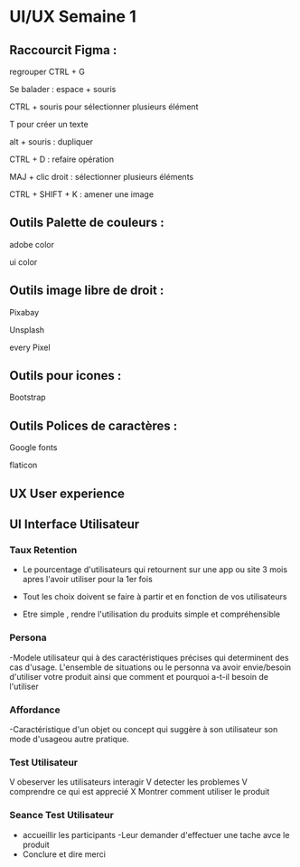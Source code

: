 # UI/UX Semaine 1
## Raccourcit Figma :
regrouper  CTRL + G

Se balader : espace + souris

CTRL + souris  pour sélectionner plusieurs élément

T pour créer un texte

alt + souris  : dupliquer

CTRL + D  : refaire opération

MAJ + clic droit  : sélectionner plusieurs éléments

CTRL + SHIFT + K : amener une image

## Outils Palette de couleurs : 
adobe color

ui color

## Outils image libre de droit : 
Pixabay

Unsplash

every Pixel


## Outils pour icones : 
Bootstrap

## Outils Polices de caractères : 

Google fonts

flaticon

## UX User experience
## UI Interface Utilisateur

### Taux Retention
- Le pourcentage d'utilisateurs qui retournent sur une app ou site 3 mois apres l'avoir utiliser pour la 1er fois

- Tout les choix doivent se faire à partir et en fonction de vos utilisateurs

- Etre simple , rendre l'utilisation du produits simple et compréhensible

### Persona

-Modele utilisateur qui à des caractéristiques précises qui determinent des cas d'usage.
L'ensemble de situations ou le personna va avoir envie/besoin d'utiliser votre produit ainsi que comment et pourquoi a-t-il besoin de l'utiliser

### Affordance

-Caractéristique d'un objet ou concept qui suggère à son utilisateur son mode d'usageou autre pratique.

### Test Utilisateur 

V obeserver les utilisateurs interagir
V detecter les problemes 
V comprendre ce qui est apprecié
X Montrer comment utiliser le produit

### Seance Test Utilisateur 

- accueillir les participants 
-Leur demander d'effectuer une tache avce le produit
- Conclure et dire merci
